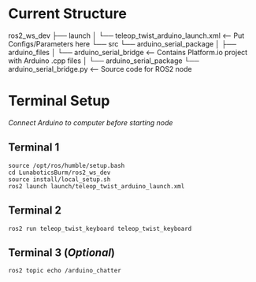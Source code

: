 # Current Structure

ros2_ws_dev
├── launch
│   └── teleop_twist_arduino_launch.xml <-- Put Configs/Parameters here
└── src
    └── arduino_serial_package
		│
        ├── arduino_files
        │   └── arduino_serial_bridge <-- Contains Platform.io project with Arduino .cpp files
		│
        └── arduino_serial_package
            └── arduino_serial_bridge.py <-- Source code for ROS2 node

# Terminal Setup

*Connect Arduino to computer before starting node*

## Terminal 1
```
source /opt/ros/humble/setup.bash
cd LunaboticsBurm/ros2_ws_dev
source install/local_setup.sh
ros2 launch launch/teleop_twist_arduino_launch.xml
```
## Terminal 2
```
ros2 run teleop_twist_keyboard teleop_twist_keyboard
```

## Terminal 3 (*Optional*)
```
ros2 topic echo /arduino_chatter
```